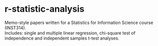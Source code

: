 # r-statistic-analysis

Memo-style papers written for a Statistics for Information Science course (INST314).<br />
Includes: single and multiple linear regression, chi-square test of independence and independent samples t-test analyses. 
